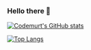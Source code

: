 ### Hello there 👋

[![Codemurt's GitHub stats](https://github-readme-stats.vercel.app/api?username=Rayzedan&show_icons=true&theme=gotham)](https://github.com/anuraghazra/github-readme-stats)

[![Top Langs](https://github-readme-stats.vercel.app/api/top-langs/?username=Rayzedan&show_icons=true&theme=gotham&layout=compact)](https://github.com/anuraghazra/github-readme-stats)

